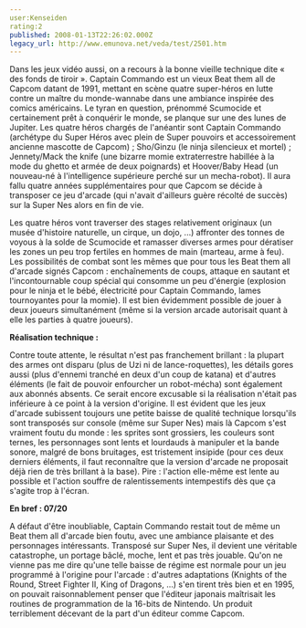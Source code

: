 ```yaml
---
user:Kenseiden
rating:2
published: 2008-01-13T22:26:02.000Z
legacy_url: http://www.emunova.net/veda/test/2501.htm
---
```

Dans les jeux vidéo aussi, on a recours à la bonne vieille technique dite « des fonds de tiroir ». Captain Commando est un vieux Beat them all de Capcom datant de 1991, mettant en scène quatre super-héros en lutte contre un maître du monde-wannabe dans une ambiance inspirée des comics américains. Le tyran en question, prénommé Scumocide et certainement prêt à conquérir le monde, se planque sur une des lunes de Jupiter. Les quatre héros chargés de l'anéantir sont Captain Commando (archétype du Super Héros avec plein de Super pouvoirs et accessoirement ancienne mascotte de Capcom) ; Sho/Ginzu (le ninja silencieux et mortel) ; Jennety/Mack the knife (une bizarre momie extraterrestre habillée à la mode du ghetto et armée de deux poignards) et Hoover/Baby Head (un nouveau-né à l'intelligence supérieure perché sur un mecha-robot). Il aura fallu quatre années supplémentaires pour que Capcom se décide à transposer ce jeu d'arcade (qui n'avait d'ailleurs guère récolté de succès) sur la Super Nes alors en fin de vie.  

  

Les quatre héros vont traverser des stages relativement originaux (un musée d'histoire naturelle, un cirque, un dojo, ...) affronter des tonnes de voyous à la solde de Scumocide et ramasser diverses armes pour dératiser les zones un peu trop fertiles en hommes de main (marteau, arme à feu). Les possibilités de combat sont les mêmes que pour tous les Beat them all d'arcade signés Capcom : enchaînements de coups, attaque en sautant et l'incontournable coup spécial qui consomme un peu d'énergie (explosion pour le ninja et le bébé, électricité pour Captain Commando, lames tournoyantes pour la momie). Il est bien évidemment possible de jouer à deux joueurs simultanément (même si la version arcade autorisait quant à elle les parties à quatre joueurs).  

  

**Réalisation technique :**   

Contre toute attente, le résultat n'est pas franchement brillant : la plupart des armes ont disparu (plus de Uzi ni de lance-roquettes), les détails gores aussi (plus d'ennemi tranché en deux d'un coup de katana) et d'autres éléments (le fait de pouvoir enfourcher un robot-mécha) sont également aux abonnés absents. Ce serait encore excusable si la réalisation n'était pas inférieure à ce point à la version d'origine. Il est évident que les jeux d'arcade subissent toujours une petite baisse de qualité technique lorsqu'ils sont transposés sur console (même sur Super Nes) mais là Capcom s'est vraiment foutu du monde : les sprites sont grossiers, les couleurs sont ternes, les personnages sont lents et lourdauds à manipuler et la bande sonore, malgré de bons bruitages, est tristement insipide (pour ces deux derniers éléments, il faut reconnaître que la version d'arcade ne proposait déjà rien de très brillant à la base). Pire : l'action elle-même est lente au possible et l'action souffre de ralentissements intempestifs dès que ça s'agite trop à l'écran.  

  

**En bref : 07/20**   

A défaut d'être inoubliable, Captain Commando restait tout de même un Beat them all d'arcade bien foutu, avec une ambiance plaisante et des personnages intéressants. Transposé sur Super Nes, il devient une véritable catastrophe, un portage bâclé, moche, lent et pas très jouable. Qu'on ne vienne pas me dire qu'une telle baisse de régime est normale pour un jeu programmé à l'origine pour l'arcade : d'autres adaptations (Knights of the Round, Street Fighter II, King of Dragons, ...) s'en tirent très bien et en 1995, on pouvait raisonnablement penser que l'éditeur japonais maîtrisait les routines de programmation de la 16-bits de Nintendo. Un produit terriblement décevant de la part d'un éditeur comme Capcom.